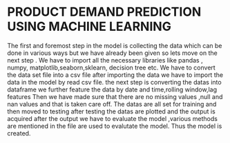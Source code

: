 # PRODUCT DEMAND PREDICTION USING MACHINE LEARNING

The first and foremost step in the model is collecting the data which can be done in various ways but we have already been given 
so lets move on the next step .
We have to import all the necessary libraries like pandas , numpy, matplotlib,seaborn,sklearn, decision tree etc.
We have to convert the data set file into a csv file
after importing the data we have to import the data in the model by read csv file.
the next step is converting the datas into dataframe
we further feature the data by date and time,rolling window,lag features
Then we have made sure that there are no missing values ,null and nan values and  that is taken care off.
The datas are all set for training and then moved to testing
after testing the datas are plotted and the output is acquired
after the output we have to evaluate the model ,various methods are mentioned in the file are used to evalutate the model.
Thus the model is created.
